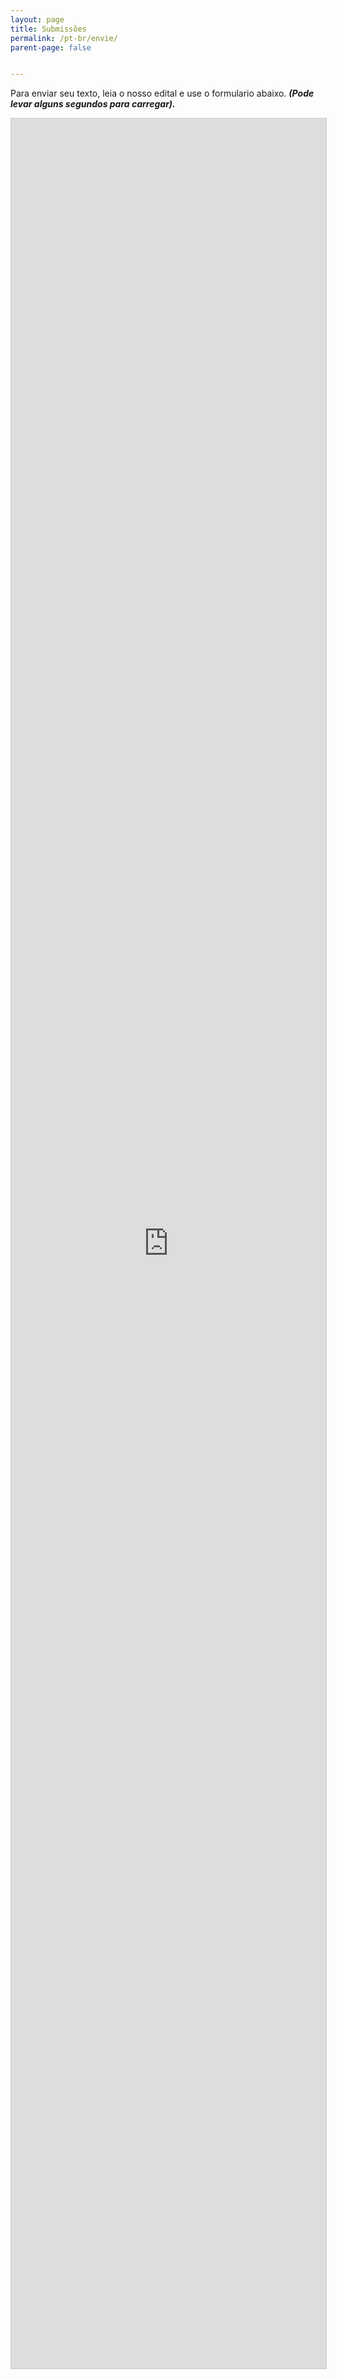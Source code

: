 ```yaml
---
layout: page
title: Submissões
permalink: /pt-br/envie/
parent-page: false


---
```


Para enviar seu texto, leia o nosso edital e use o formulario abaixo.
***(Pode levar alguns segundos para carregar).***

<iframe class="airtable-embed" src="https://airtable.com/embed/shrSwMkalWtt93MWu?backgroundColor=red" frameborder="0" onmousewheel="" width="100%" height="3600" style="background: transparent; border: 1px solid #ccc;"></iframe>
